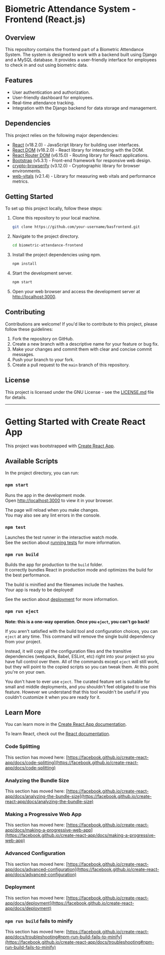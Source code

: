 
# Biometric Attendance System - Frontend (React.js)

## Overview

This repository contains the frontend part of a Biometric Attendance System. The system is designed to work with a backend built using Django and a MySQL database. It provides a user-friendly interface for employees to check in and out using biometric data.

## Features

- User authentication and authorization.
- User-friendly dashboard for employees.
- Real-time attendance tracking.
- Integration with the Django backend for data storage and management.

## Dependencies

This project relies on the following major dependencies:

- [React](https://reactjs.org/) (v18.2.0) - JavaScript library for building user interfaces.
- [React DOM](https://reactjs.org/docs/react-dom.html) (v18.2.0) - React library for interacting with the DOM.
- [React Router DOM](https://reactrouter.com/web/guides/quick-start) (v6.15.0) - Routing library for React applications.
- [Bootstrap](https://getbootstrap.com/) (v5.3.1) - Front-end framework for responsive web design.
- [crypto-browserify](https://www.npmjs.com/package/crypto-browserify) (v3.12.0) - Cryptographic library for browser environments.
- [web-vitals](https://web.dev/vitals/) (v2.1.4) - Library for measuring web vitals and performance metrics.

## Getting Started

To set up this project locally, follow these steps:

1. Clone this repository to your local machine.

   ```bash
   git clone https://github.com/your-username/basfrontend.git
   ```

2. Navigate to the project directory.

   ```bash
   cd biometric-attendance-frontend
   ```

3. Install the project dependencies using npm.

   ```bash
   npm install
   ```

4. Start the development server.

   ```bash
   npm start
   ```

5. Open your web browser and access the development server at [http://localhost:3000](http://localhost:3000).

## Contributing

Contributions are welcome! If you'd like to contribute to this project, please follow these guidelines:

1. Fork the repository on GitHub.
2. Create a new branch with a descriptive name for your feature or bug fix.
3. Make your changes and commit them with clear and concise commit messages.
4. Push your branch to your fork.
5. Create a pull request to the `main` branch of this repository.

## License

This project is licensed under the GNU License - see the [LICENSE.md](https://www.gnu.org/licenses/gpl-3.0.en.html) file for details.

---




















# Getting Started with Create React App

This project was bootstrapped with [Create React App](https://github.com/facebook/create-react-app).

## Available Scripts

In the project directory, you can run:

### `npm start`

Runs the app in the development mode.\
Open [http://localhost:3000](http://localhost:3000) to view it in your browser.

The page will reload when you make changes.\
You may also see any lint errors in the console.

### `npm test`

Launches the test runner in the interactive watch mode.\
See the section about [running tests](https://facebook.github.io/create-react-app/docs/running-tests) for more information.

### `npm run build`

Builds the app for production to the `build` folder.\
It correctly bundles React in production mode and optimizes the build for the best performance.

The build is minified and the filenames include the hashes.\
Your app is ready to be deployed!

See the section about [deployment](https://facebook.github.io/create-react-app/docs/deployment) for more information.

### `npm run eject`

**Note: this is a one-way operation. Once you `eject`, you can't go back!**

If you aren't satisfied with the build tool and configuration choices, you can `eject` at any time. This command will remove the single build dependency from your project.

Instead, it will copy all the configuration files and the transitive dependencies (webpack, Babel, ESLint, etc) right into your project so you have full control over them. All of the commands except `eject` will still work, but they will point to the copied scripts so you can tweak them. At this point you're on your own.

You don't have to ever use `eject`. The curated feature set is suitable for small and middle deployments, and you shouldn't feel obligated to use this feature. However we understand that this tool wouldn't be useful if you couldn't customize it when you are ready for it.

## Learn More

You can learn more in the [Create React App documentation](https://facebook.github.io/create-react-app/docs/getting-started).

To learn React, check out the [React documentation](https://reactjs.org/).

### Code Splitting

This section has moved here: [https://facebook.github.io/create-react-app/docs/code-splitting](https://facebook.github.io/create-react-app/docs/code-splitting)

### Analyzing the Bundle Size

This section has moved here: [https://facebook.github.io/create-react-app/docs/analyzing-the-bundle-size](https://facebook.github.io/create-react-app/docs/analyzing-the-bundle-size)

### Making a Progressive Web App

This section has moved here: [https://facebook.github.io/create-react-app/docs/making-a-progressive-web-app](https://facebook.github.io/create-react-app/docs/making-a-progressive-web-app)

### Advanced Configuration

This section has moved here: [https://facebook.github.io/create-react-app/docs/advanced-configuration](https://facebook.github.io/create-react-app/docs/advanced-configuration)

### Deployment

This section has moved here: [https://facebook.github.io/create-react-app/docs/deployment](https://facebook.github.io/create-react-app/docs/deployment)

### `npm run build` fails to minify

This section has moved here: [https://facebook.github.io/create-react-app/docs/troubleshooting#npm-run-build-fails-to-minify](https://facebook.github.io/create-react-app/docs/troubleshooting#npm-run-build-fails-to-minify)
